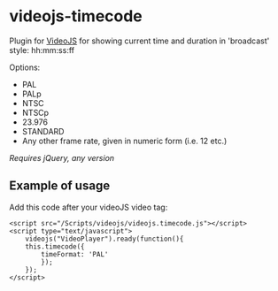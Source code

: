 # videojs-timecode
Plugin for [VideoJS](http://www.videojs.com/) for showing current time and duration in 'broadcast' style: hh:mm:ss:ff

Options:

   * PAL
   * PALp
   * NTSC
   * NTSCp
   * 23.976
   * STANDARD
   * Any other frame rate, given in numeric form (i.e. 12 etc.)

*Requires jQuery, any version*

## Example of usage

Add this code after your videoJS video tag:

	<script src="/Scripts/videojs/videojs.timecode.js"></script>
	<script type="text/javascript">
	    videojs("VideoPlayer").ready(function(){
	    this.timecode({
		    timeFormat: 'PAL'
		    });
	    });
	</script>

